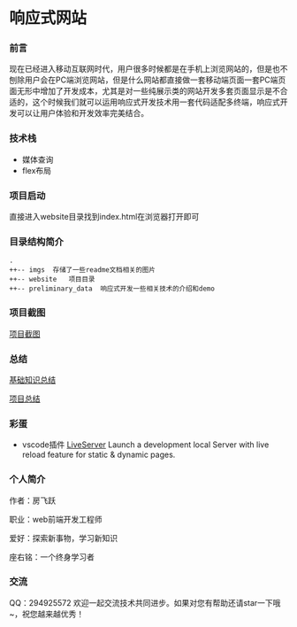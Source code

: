 # 响应式网站

### 前言
现在已经进入移动互联网时代，用户很多时候都是在手机上浏览网站的，但是也不刨除用户会在PC端浏览网站，但是什么网站都直接做一套移动端页面一套PC端页面无形中增加了开发成本，尤其是对一些纯展示类的网站开发多套页面显示是不合适的，这个时候我们就可以运用响应式开发技术用一套代码适配多终端，响应式开发可以让用户体验和开发效率完美结合。

### 技术栈
- 媒体查询
- flex布局

### 项目启动
直接进入website目录找到index.html在浏览器打开即可

### 目录结构简介
```
.
++-- imgs  存储了一些readme文档相关的图片
++-- website   项目目录
++-- preliminary_data  响应式开发一些相关技术的介绍和demo
```
### 项目截图

[项目截图](https://github.com/fangfeiyue/responsive-website/blob/master/imgs/response-web.gif)

### 总结
[基础知识总结](https://github.com/fangfeiyue/responsive-website/blob/master/preliminary_data/readme.md)

[项目总结](https://github.com/fangfeiyue/responsive-website/tree/master/website/readme.md)
### 彩蛋

- vscode插件 [LiveServer](https://marketplace.visualstudio.com/items?itemName=ritwickdey.LiveServer)       Launch a development local Server with live reload feature for static & dynamic pages. 

### 个人简介

作者：房飞跃

职业：web前端开发工程师

爱好：探索新事物，学习新知识

座右铭：一个终身学习者

### 交流

QQ：294925572 欢迎一起交流技术共同进步。如果对您有帮助还请star一下哦~，祝您越来越优秀！
